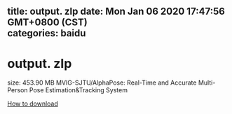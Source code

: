 
title: output. zIp
date: Mon Jan 06 2020 17:47:56 GMT+0800 (CST)    
categories: baidu
---

# output. zIp
size: 453.90 MB
 MVIG-SJTU/AlphaPose: Real-Time and Accurate Multi-Person Pose Estimation&Tracking System
 

[How to download](https://bpcam.bemobtrk.com/go/2ceec3aa-1ca2-46d6-b9ff-aaa5c184517c?jno=1193)